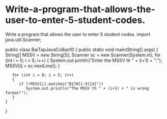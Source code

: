 # Write-a-program-that-allows-the-user-to-enter-5-student-codes.
Write a program that allows the user to enter 5 student codes.
import java.util.Scanner;
 
public class BaiTapJavaCoBan10
{
    public static void main(String[] args)
    {
       String[] MSSV = new String[5];
       Scanner sc = new Scanner(System.in);
       for (int i = 0; i < 5; i++)
       {
          System.out.println("Enter the MSSV th " + (i+1) + ":");
          MSSV[i] = sc.nextLine();
       }

       for (int i = 0; i < 5; i++)
       {
          if (!MSSV[i].matches("B170[1-9]{4}"))
             System.out.println("The MSSV th " + (i+1) + " is wrong format!");
       }
    }
}
